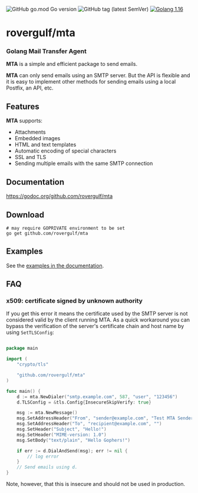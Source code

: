 ![GitHub go.mod Go version](https://img.shields.io/github/go-mod/go-version/rovergulf/mta)
![GitHub tag (latest SemVer)](https://img.shields.io/github/v/tag/rovergulf/mta)
[![Golang 1.16](https://github.com/rovergulf/mta/actions/workflows/main.yml/badge.svg)](https://github.com/rovergulf/mta/actions/workflows/main.yml)

# rovergulf/mta

### Golang Mail Transfer Agent

**MTA** is a simple and efficient package to send emails.

**MTA** can only send emails using an SMTP server. But the API is flexible and it is easy to implement other methods for
sending emails using a local Postfix, an API, etc.

## Features

**MTA** supports:

- Attachments
- Embedded images
- HTML and text templates
- Automatic encoding of special characters
- SSL and TLS
- Sending multiple emails with the same SMTP connection

## Documentation

https://godoc.org/github.com/rovergulf/mta

## Download

```shell
# may require GOPRIVATE environment to be set
go get github.com/rovergulf/mta
```

## Examples

See the [examples in the documentation](https://rovergulf.net/docs/golang/mta).

## FAQ

### x509: certificate signed by unknown authority

If you get this error it means the certificate used by the SMTP server is not considered valid by the client running
MTA. As a quick workaround you can bypass the verification of the server's certificate chain and host name by using
`SetTLSConfig`:

```go

package main

import (
	"crypto/tls"

	"github.com/rovergulf/mta"
)

func main() {
	d := mta.NewDialer("smtp.example.com", 587, "user", "123456")
	d.TLSConfig = &tls.Config{InsecureSkipVerify: true}

	msg := mta.NewMessage()
	msg.SetAddressHeader("From", "sender@example.com", "Test MTA Sender")
	msg.SetAddressHeader("To", "recipient@example.com", "")
	msg.SetHeader("Subject", "Hello!")
	msg.SetHeader("MIME-version: 1.0")
	msg.SetBody("text/plain", "Hello Gophers!")

	if err := d.DialAndSend(msg); err != nil {
		// log error
	}
	// Send emails using d.
}
```

Note, however, that this is insecure and should not be used in production.
